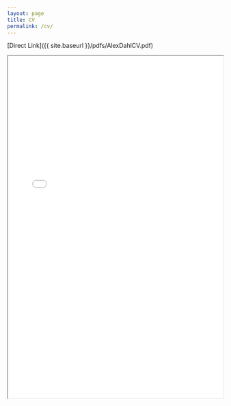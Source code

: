 ```yaml
---
layout: page
title: CV
permalink: /cv/
---
```


[Direct Link]({{ site.baseurl }}/pdfs/AlexDahlCV.pdf)

<iframe src="/pdfs/AlexDahlCV.pdf" width="100%" height="800px"><\iframe>